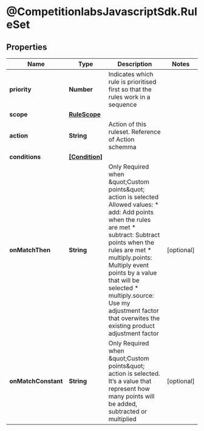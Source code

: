 # @CompetitionlabsJavascriptSdk.RuleSet

## Properties

Name | Type | Description | Notes
------------ | ------------- | ------------- | -------------
**priority** | **Number** | Indicates which rule is prioritised first so that the rules work in a sequence | 
**scope** | [**RuleScope**](docs/RuleScope.md) |  | 
**action** | **String** | Action of this ruleset. Reference of Action schemma | 
**conditions** | [**[Condition]**](docs/Condition.md) |  | 
**onMatchThen** | **String** | Only Required when \&quot;Custom points\&quot; action is selected Allowed values: * add: Add points when the rules are met * subtract: Subtract points when the rules are met * multiply.points: Multiply event points by a value that will be selected * multiply.source: Use my adjustment factor that overwites the existing product adjustment factor  | [optional] 
**onMatchConstant** | **String** | Only Required when \&quot;Custom points\&quot; action is selected. It’s a value that represent how many points will be added, subtracted or multiplied | [optional] 


